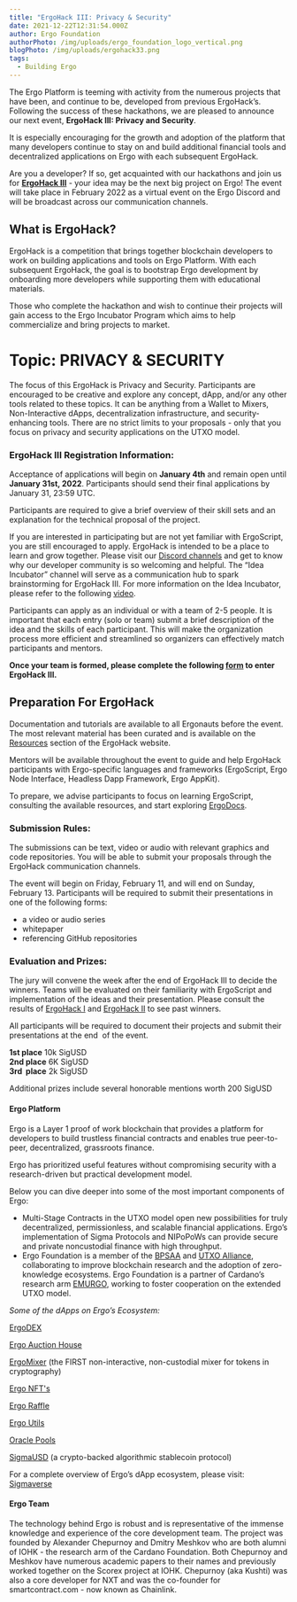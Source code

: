 ```yaml
---
title: "ErgoHack III: Privacy & Security"
date: 2021-12-22T12:31:54.000Z
author: Ergo Foundation
authorPhoto: /img/uploads/ergo_foundation_logo_vertical.png
blogPhoto: /img/uploads/ergohack33.png
tags:
  - Building Ergo
---
```

<!--StartFragment-->

The Ergo Platform is teeming with activity from the numerous projects that have been, and continue to be, developed from previous ErgoHack’s. Following the success of these hackathons, we are pleased to announce our next event, **ErgoHack III: Privacy and Security**. 

It is especially encouraging for the growth and adoption of the platform that many developers continue to stay on and build additional financial tools and decentralized applications on Ergo with each subsequent ErgoHack.

Are you a developer? If so, get acquainted with our hackathons and join us for **[ErgoHack III](http://ergohack.io)** - your idea may be the next big project on Ergo! The event will take place in February 2022 as a virtual event on the Ergo Discord and will be broadcast across our communication channels. 

## What is ErgoHack?

ErgoHack is a competition that brings together blockchain developers to work on building applications and tools on Ergo Platform. With each subsequent ErgoHack, the goal is to bootstrap Ergo development by onboarding more developers while supporting them with educational materials.

Those who complete the hackathon and wish to continue their projects will gain access to the Ergo Incubator Program which aims to help commercialize and bring projects to market. 

# Topic: PRIVACY & SECURITY

The focus of this ErgoHack is Privacy and Security. Participants are encouraged to be creative and explore any concept, dApp, and/or any other tools related to these topics. It can be anything from a Wallet to Mixers, Non-Interactive dApps, decentralization infrastructure, and security-enhancing tools. There are no strict limits to your proposals - only that you focus on privacy and security applications on the UTXO model.

### ErgoHack III Registration Information:

Acceptance of applications will begin on **January 4th** and remain open until **January 31st, 2022**. Participants should send their final applications by January 31, 23:59 UTC.

Participants are required to give a brief overview of their skill sets and an explanation for the technical proposal of the project. 

If you are interested in participating but are not yet familiar with ErgoScript, you are still encouraged to apply. ErgoHack is intended to be a place to learn and grow together. Please visit our [Discord channels](https://bit.ly/3HSE4kH) and get to know why our developer community is so welcoming and helpful. The “Idea Incubator” channel will serve as a communication hub to spark brainstorming for ErgoHack III. For more information on the Idea Incubator, please refer to the following [video](https://www.youtube.com/watch?v=cmWBtZp6Mb4).

Participants can apply as an individual or with a team of 2-5 people. It is important that each entry (solo or team) submit a brief description of the idea and the skills of each participant. This will make the organization process more efficient and streamlined so organizers can effectively match participants and mentors.

**Once your team is formed, please complete the following [form](https://q9fwzopidh8.typeform.com/to/oVAR4zvy) to enter ErgoHack III.**

## Preparation For ErgoHack

Documentation and tutorials are available to all Ergonauts before the event. The most relevant material has been curated and is available on the [Resources](https://ergohack.io/resources/) section of the ErgoHack website. 

Mentors will be available throughout the event to guide and help ErgoHack participants with Ergo-specific languages and frameworks (ErgoScript, Ergo Node Interface, Headless Dapp Framework, Ergo AppKit).

To prepare, we advise participants to focus on learning ErgoScript, consulting the available resources, and start exploring [ErgoDocs](http://docs.ergoplatform.org/dev/).

### Submission Rules: 

The submissions can be text, video or audio with relevant graphics and code repositories. You will be able to submit your proposals through the ErgoHack communication channels. 

The event will begin on Friday, February 11, and will end on Sunday, February 13. Participants will be required to submit their presentations in one of the following forms:

* a video or audio series
* whitepaper
* referencing GitHub repositories 

### Evaluation and Prizes: 

The jury will convene the week after the end of ErgoHack III to decide the winners. Teams will be evaluated on their familiarity with ErgoScript and implementation of the ideas and their presentation. Please consult the results of [ErgoHack I](https://curiaregiscrypto.medium.com/ergohack-results-f7d72711a9db) and [ErgoHack II](https://ergoplatform.org/en/blog/2021-10-21-ergohack-ii-results/) to see past winners.

All participants will be required to document their projects and submit their presentations at the end  of the event.

**1st place** 10k SigUSD\
**2nd place** 6K SigUSD\
**3rd  place** 2k SigUSD 

Additional prizes include several honorable mentions worth 200 SigUSD

#### Ergo Platform

Ergo is a Layer 1 proof of work blockchain that provides a platform for developers to build trustless financial contracts and enables true peer-to-peer, decentralized, grassroots finance.

Ergo has prioritized useful features without compromising security with a research-driven but practical development model.

Below you can dive deeper into some of the most important components of Ergo:

* Multi-Stage Contracts in the UTXO model open new possibilities for truly decentralized, permissionless, and scalable financial applications. Ergo’s implementation of Sigma Protocols and NIPoPoWs can provide secure and private noncustodial finance with high throughput. 
* Ergo Foundation is a member of the [BPSAA](https://bpsaa.vision/) and [UTXO Alliance](https://utxo-alliance.org/), collaborating to improve blockchain research and the adoption of zero-knowledge ecosystems. Ergo Foundation is a partner of Cardano’s research arm [EMURGO](https://emurgo.io/), working to foster cooperation on the extended UTXO model.

*Some of the dApps on Ergo’s Ecosystem:*

[ErgoDEX](https://bit.ly/3oPGwzt)

[Ergo Auction House](https://bit.ly/3DHCorr)

[ErgoMixer](https://bit.ly/3q31uM8) (the FIRST non-interactive, non-custodial mixer for tokens in cryptography)

[Ergo NFT's](https://bit.ly/329UMvl)

[Ergo Raffle](https://bit.ly/3Ispsc2)

[Ergo Utils](https://bit.ly/3kYyT8V)

[Oracle Pools](https://explorer.ergoplatform.com/en/oracle-pools-list)

[SigmaUSD](https://bit.ly/3nFRKHx) (a crypto-backed algorithmic stablecoin protocol)

For a complete overview of Ergo’s dApp ecosystem, please visit: [Sigmaverse](https://bit.ly/3kRCqpo)

#### Ergo Team

The technology behind Ergo is robust and is representative of the immense knowledge and experience of the core development team. The project was founded by Alexander Chepurnoy and Dmitry Meshkov who are both alumni of IOHK - the research arm of the Cardano Foundation. Both Chepurnoy and Meshkov have numerous academic papers to their names and previously worked together on the Scorex project at IOHK. Chepurnoy (aka Kushti) was also a core developer for NXT and was the co-founder for smartcontract.com - now known as Chainlink.

<!--EndFragment-->